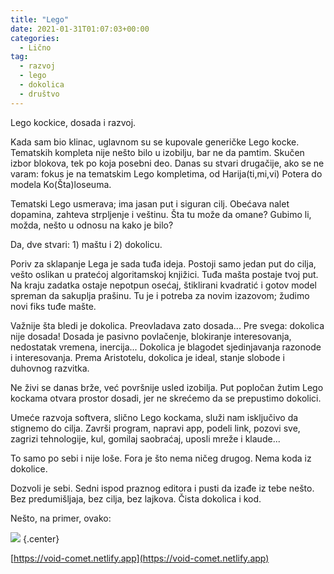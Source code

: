 ```yaml
---
title: "Lego"
date: 2021-01-31T01:07:03+00:00
categories:
  - Lično
tag:
  - razvoj
  - lego
  - dokolica
  - društvo
---
```


Lego kockice, dosada i razvoj.

<!--more-->

Kada sam bio klinac, uglavnom su se kupovale generičke Lego kocke. Tematskih kompleta nije nešto bilo u izobilju, bar ne da pamtim. Skučen izbor blokova, tek po koja posebni deo. Danas su stvari drugačije, ako se ne varam: fokus je na tematskim Lego kompletima, od Harija(ti,mi,vi) Potera do modela Ko(Šta)loseuma.

Tematski Lego usmerava; ima jasan put i siguran cilj. Obećava nalet dopamina, zahteva strpljenje i veštinu. Šta tu može da omane? Gubimo li, možda, nešto u odnosu na kako je bilo?

Da, dve stvari: 1) maštu i 2) dokolicu.

Poriv za sklapanje Lega je sada tuđa ideja. Postoji samo jedan put do cilja, vešto oslikan u pratećoj algoritamskoj knjižici. Tuđa mašta postaje tvoj put. Na kraju zadatka ostaje nepotpun osećaj, štiklirani kvadratić i gotov model spreman da sakuplja prašinu. Tu je i potreba za novim izazovom; žudimo novi fiks tuđe mašte.

Važnije šta bledi je dokolica. Preovladava zato dosada... Pre svega: dokolica nije dosada! Dosada je pasivno povlačenje, blokiranje interesovanja, nedostatak vremena, inercija... Dokolica je blagodet sjedinjavanja razonode i interesovanja. Prema Aristotelu, dokolica je ideal, stanje slobode i duhovnog razvitka.

Ne živi se danas brže, već površnije usled izobilja. Put popločan žutim Lego kockama otvara prostor dosadi, jer ne skrećemo da se prepustimo dokolici.

Umeće razvoja softvera, slično Lego kockama, služi nam isključivo da stignemo do cilja. Završi program, napravi app, podeli link, pozovi sve, zagrizi tehnologije, kul, gomilaj saobraćaj, uposli mreže i klaude...

To samo po sebi i nije loše. Fora je što nema ničeg drugog. Nema koda iz dokolice.

Dozvoli je sebi. Sedni ispod praznog editora i pusti da izađe iz tebe nešto. Bez predumišljaja, bez cilja, bez lajkova. Čista dokolica i kod.

Nešto, na primer, ovako:

![](kometa.gif)
{.center}

[https://void-comet.netlify.app](https://void-comet.netlify.app)
